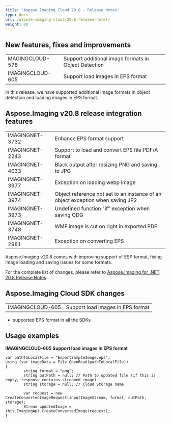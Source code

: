 ```yaml
---
title: "Aspose.Imaging Cloud 20.8 - Release Notes"
type: docs
url: /aspose-imaging-cloud-20-8-release-notes/
weight: 80
---
```


## **New features, fixes and improvements**
|     |     |
| --- | --- |
|MAGINGCLOUD-578|Support additional image formats in Object Detection|
|IMAGINGCLOUD-605|Support load images in EPS format|

In this release, we have supported additional image formats in object detection and loading images in EPS format.

## **Aspose.Imaging v20.8 release integration features**
|     |     |
| --- | --- |
|IMAGINGNET-3732|Enhance EPS format support|
|IMAGINGNET-2243|Support to load and convert EPS file PDF/A format|
|IMAGINGNET-4033|Black output after resizing PNG and saving to JPG|
|IMAGINGNET-3977|Exception on loading webp image|
|IMAGINGNET-3974|Object reference not set to an instance of an object exception when saving JP2|
|IMAGINGNET-3973|Undefined function "if" exception when saving ODG|
|IMAGINGNET-3748|WMF image is cut on right in exported PDF|
|IMAGINGNET-2981|Exception on converting EPS|

Aspose.Imaging v20.8 comes with improving support of ESP format, fixing image loading and saving issues for some formats.

For the complete list of changes, please refer to [Aspose.Imaging for .NET 20.8 Release Notes](https://docs.aspose.com/display/imagingnet/Aspose.Imaging+for+.NET+20.8+-+Release+notes).

## **Aspose.Imaging Cloud SDK changes**
|     |     |
| --- | --- |
|IMAGINGCLOUD-605|Support load images in EPS format|

- supported EPS format in all the SDKs

## **Usage examples**

**IMAGINGCLOUD-605 Support load images in EPS format**

```
var pathToLocalFile = "ExportSampleImage.eps";
using (var imageData = File.OpenRead(pathToLocalFile))
{
        string format = "png";
        string outPath = null; // Path to updated file (if this is empty, response contains streamed image)
        string storage = null; // Cloud Storage name

        var request = new CreateConvertedImageRequest(inputImageStream, format, outPath, storage);
        Stream updatedImage = this.ImagingApi.CreateConvertedImage(request);
}
```